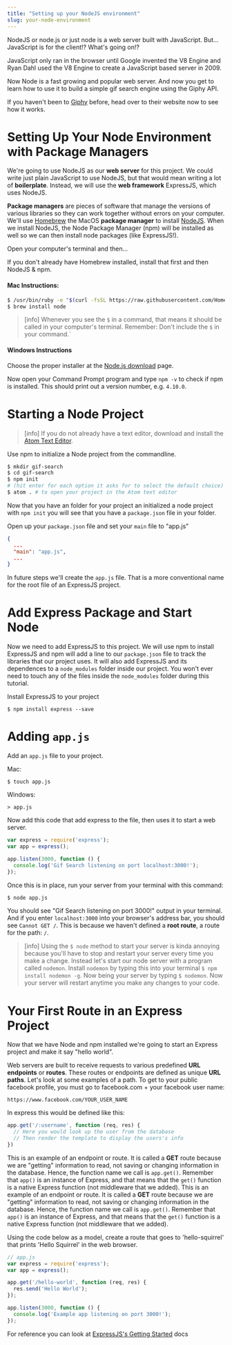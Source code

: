 ```yaml
---
title: "Setting up your NodeJS environment"
slug: your-node-environment
---
```


NodeJS or node.js or just node is a web server built with JavaScript. But... JavaScript is for the client!? What's going on!?

JavaScript only ran in the browser until Google invented the V8 Engine and Ryan Dahl used the V8 Engine to create a JavaScript based server in 2009.

Now Node is a fast growing and popular web server. And now you get to learn how to use it to build a simple gif search engine using the Giphy API.

If you haven't been to [Giphy](https://giphy.com) before, head over to their website now to see how it works.

# Setting Up Your Node Environment with Package Managers

We're going to use NodeJS as our **web server** for this project. We could write just plain JavaScript to use NodeJS, but that would mean writing a lot of **boilerplate**. Instead, we will use the **web framework** ExpressJS, which uses NodeJS.

**Package managers** are pieces of software that manage the versions of various libraries so they can work together without errors on your computer. We'll use [Homebrew](https://brew.sh/) the MacOS **package manager** to install [NodeJS](https://nodejs.org/en/). When we install NodeJS, the Node Package Manager (npm) will be installed as well so we can then install node packages (like ExpressJS!).

Open your computer's terminal and then...

If you don't already have Homebrew installed, install that first and then NodeJS & npm.


#### Mac Instructions:

```bash
$ /usr/bin/ruby -e "$(curl -fsSL https://raw.githubusercontent.com/Homebrew/install/master/install)"
$ brew install node
```

> [info]
> Whenever you see the `$` in a command, that means it should be called in your computer's terminal. Remember: Don't include the `$` in your command.`

#### Windows Instructions

Choose the proper installer at the [Node.js download](https://nodejs.org/en/download/) page.

Now open your Command Prompt program and type `npm -v` to check if npm is installed. This should print out a version number, e.g. `4.10.0`.

# Starting a Node Project

> [info]
> If you do not already have a text editor, download and install the [Atom Text Editor](https://atom.io/).

Use npm to initialize a Node project from the commandline.

```bash
$ mkdir gif-search
$ cd gif-search
$ npm init
# (hit enter for each option it asks for to select the default choice)
$ atom . # to open your project in the Atom text editor
```

Now that you have an folder for your project an initialized a node project with `npm init` you will see that you have a `package.json` file in your folder.

Open up your `package.json` file and set your `main` file to "app.js"

```json
{
  ...
  "main": "app.js",
  ...
}
```

In future steps we'll create the `app.js` file. That is a more conventional name for the root file of an ExpressJS project.

# Add Express Package and Start Node

Now we need to add ExpressJS to this project. We will use npm to install ExpressJS and npm will add a line to our `package.json` file to track the libraries that our project uses. It will also add ExpressJS and its dependences to a `node_modules` folder inside our project. You won't ever need to touch any of the files inside the `node_modules` folder during this tutorial.

Install ExpressJS to your project

```
$ npm install express --save
```

# Adding `app.js`

Add an `app.js` file to your project.

Mac:
```
$ touch app.js
```

Windows:
```
> app.js
```

Now add this code that add express to the file, then uses it to start a web server.

```js
var express = require('express');
var app = express();

app.listen(3000, function () {
  console.log('Gif Search listening on port localhost:3000!');
});
```

Once this is in place, run your server from your terminal with this command:

```bash
$ node app.js
```

You should see "Gif Search listening on port 3000!" output in your terminal. And if you enter `localhost:3000` into your browser's address bar, you should see `Cannot GET /`. This is because we haven't defined a **root route**, a route for the path: `/`.

> [info]
> Using the `$ node` method to start your server is kinda annoying because you'll have to stop and restart your server every time you make a change. Instead let's start our node server with a program called `nodemon`.
> Install `nodemon` by typing this into your terminal `$ npm install nodemon -g`. Now being your server by typing `$ nodemon`. Now your server will restart anytime you make any changes to your code.

# Your First Route in an Express Project

Now that we have Node and npm installed we're going to start an Express project and make it say "hello world".

Web servers are built to receive requests to various predefined **URL endpoints** or **routes**. These routes or endpoints are defined as unique **URL paths**. Let's look at some examples of a path. To get to your public facebook profile, you must go to facebook.com + your facebook user name:

`https://www.facebook.com/YOUR_USER_NAME`

In express this would be defined like this:

```js
app.get('/:username', function (req, res) {
  // Here you would look up the user from the database
  // Then render the template to display the users's info
})
```

This is an example of an endpoint or route. It is called a **GET** route because we are "getting" information to read, not saving or changing information in the database. Hence, the function name we call is `app.get()`. Remember that `app()` is an instance of Express, and that means that the `get()` function is a native Express function (not middleware that we added).
This is an example of an endpoint or route. It is called a **GET** route because we are "getting" information to read, not saving or changing information in the database. Hence, the function name we call is `app.get()`. Remember that `app()` is an instance of Express, and that means that the `get()` function is a native Express function (not middleware that we added).

Using the code below as a model, create a route that goes to 'hello-squirrel' that prints 'Hello Squirrel' in the web browser.

```js
// app.js
var express = require('express');
var app = express();

app.get('/hello-world', function (req, res) {
  res.send('Hello World');
});

app.listen(3000, function () {
  console.log('Example app listening on port 3000!');
});
```

For reference you can look at [ExpressJS's Getting Started](https://expressjs.com/en/starter/installing.html) docs
